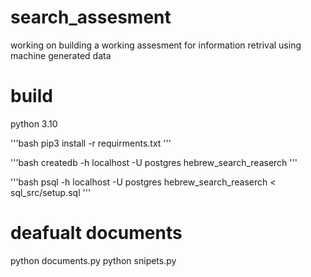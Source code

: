 # search_assesment
working on building a working assesment for information retrival using machine generated data

# build 
python 3.10

'''bash
pip3 install -r requirments.txt 
'''

'''bash 
createdb -h localhost -U postgres hebrew_search_reaserch
'''

'''bash 
psql -h localhost -U postgres hebrew_search_reaserch < sql_src/setup.sql 
'''

# deafualt documents
python documents.py 
python snipets.py
